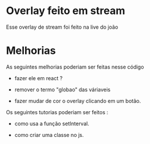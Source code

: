 # Overlay feito em stream

Esse overlay de stream foi feito na live do joão


# Melhorias

As seguintes melhorias poderiam ser feitas nesse código

- fazer ele em react ?
- remover o termo "globao" das váriaveis

- fazer mudar de cor o overlay clicando em um botão.

Os seguintes tutorias poderiam ser feitos :
-  como usa a função setInterval.

- como criar uma classe no js.
